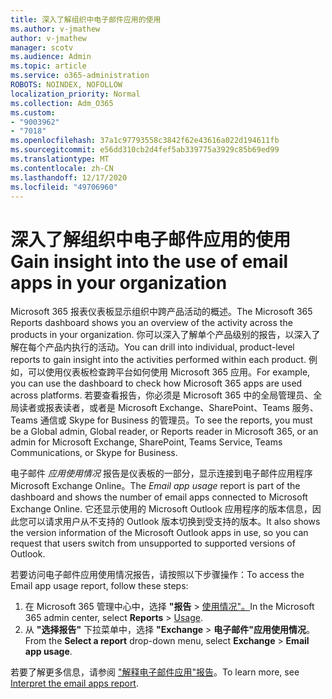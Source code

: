 ```yaml
---
title: 深入了解组织中电子邮件应用的使用
ms.author: v-jmathew
author: v-jmathew
manager: scotv
ms.audience: Admin
ms.topic: article
ms.service: o365-administration
ROBOTS: NOINDEX, NOFOLLOW
localization_priority: Normal
ms.collection: Adm_O365
ms.custom:
- "9003962"
- "7018"
ms.openlocfilehash: 37a1c97793558c3842f62e43616a022d194611fb
ms.sourcegitcommit: e56dd310cb2d4fef5ab339775a3929c85b69ed99
ms.translationtype: MT
ms.contentlocale: zh-CN
ms.lasthandoff: 12/17/2020
ms.locfileid: "49706960"
---
```

# <a name="gain-insight-into-the-use-of-email-apps-in-your-organization"></a><span data-ttu-id="0d99b-102">深入了解组织中电子邮件应用的使用</span><span class="sxs-lookup"><span data-stu-id="0d99b-102">Gain insight into the use of email apps in your organization</span></span>

<span data-ttu-id="0d99b-103">Microsoft 365 报表仪表板显示组织中跨产品活动的概述。</span><span class="sxs-lookup"><span data-stu-id="0d99b-103">The Microsoft 365 Reports dashboard shows you an overview of the activity across the products in your organization.</span></span> <span data-ttu-id="0d99b-104">你可以深入了解单个产品级别的报告，以深入了解在每个产品内执行的活动。</span><span class="sxs-lookup"><span data-stu-id="0d99b-104">You can drill into individual, product-level reports to gain insight into the activities performed within each product.</span></span> <span data-ttu-id="0d99b-105">例如，可以使用仪表板检查跨平台如何使用 Microsoft 365 应用。</span><span class="sxs-lookup"><span data-stu-id="0d99b-105">For example, you can use the dashboard to check how Microsoft 365 apps are used across platforms.</span></span> <span data-ttu-id="0d99b-106">若要查看报告，你必须是 Microsoft 365 中的全局管理员、全局读者或报表读者，或者是 Microsoft Exchange、SharePoint、Teams 服务、Teams 通信或 Skype for Business 的管理员。</span><span class="sxs-lookup"><span data-stu-id="0d99b-106">To see the reports, you must be a Global admin, Global reader, or Reports reader in Microsoft 365, or an admin for Microsoft Exchange, SharePoint, Teams Service, Teams Communications, or Skype for Business.</span></span>

<span data-ttu-id="0d99b-107">电子邮件 *应用使用情况* 报告是仪表板的一部分，显示连接到电子邮件应用程序Microsoft Exchange Online。</span><span class="sxs-lookup"><span data-stu-id="0d99b-107">The *Email app usage* report is part of the dashboard and shows the number of email apps connected to Microsoft Exchange Online.</span></span> <span data-ttu-id="0d99b-108">它还显示使用的 Microsoft Outlook 应用程序的版本信息，因此您可以请求用户从不支持的 Outlook 版本切换到受支持的版本。</span><span class="sxs-lookup"><span data-stu-id="0d99b-108">It also shows the version information of the Microsoft Outlook apps in use, so you can request that users switch from unsupported to supported versions of Outlook.</span></span>

<span data-ttu-id="0d99b-109">若要访问电子邮件应用使用情况报告，请按照以下步骤操作：</span><span class="sxs-lookup"><span data-stu-id="0d99b-109">To access the Email app usage report, follow these steps:</span></span>

1. <span data-ttu-id="0d99b-110">在 Microsoft 365 管理中心中，选择 **"报告**  >  [使用情况"。](https://go.microsoft.com/fwlink/?linkid=2140342)</span><span class="sxs-lookup"><span data-stu-id="0d99b-110">In the Microsoft 365 admin center, select **Reports** > [Usage](https://go.microsoft.com/fwlink/?linkid=2140342).</span></span>
2. <span data-ttu-id="0d99b-111">从 **"选择报告"** 下拉菜单中，选择 **"Exchange**  >  **电子邮件"应用使用情况**。</span><span class="sxs-lookup"><span data-stu-id="0d99b-111">From the **Select a report** drop-down menu, select **Exchange** > **Email app usage**.</span></span>

<span data-ttu-id="0d99b-112">若要了解更多信息，请参阅 ["解释电子邮件应用"报告](https://go.microsoft.com/fwlink/?linkid=2140508)。</span><span class="sxs-lookup"><span data-stu-id="0d99b-112">To learn more, see [Interpret the email apps report](https://go.microsoft.com/fwlink/?linkid=2140508).</span></span>
